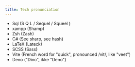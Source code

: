 ```yaml
---
title: Tech pronunciation
---
```


- Sql (S Q L / Sequel / Squeel )
- xampp (Shamp)
- Zsh (Zash)
- C# (See sharp, see hash)
- LaTeX (Lateck)
- SCSS (Sass)
- Vite (French word for "quick", pronounced /vit/, like "veet")
- Deno ("Dino", ikke "Deno")